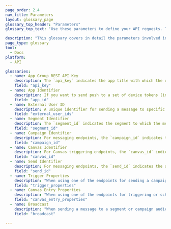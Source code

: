 ```yaml
---
page_order: 2.4
nav_title: Parameters
layout: glossary_page
glossary_top_header: "Parameters"
glossary_top_text: "Use these parameters to define your API requests. Though the parameters you need are listed under endpoints, this should give you more insight into their nuance and other specifications."

description: "This glossary covers in detail the parameters involved in making API requests." 
page_type: glossary
tool: 
  - Docs
platform: 
  - API

glossaries:
  - name: App Group REST API Key
    description: The `api_key` indicates the app title with which the data in this request is associated and authenticates the requester as someone who is allowed to send messages to the app. It must be included with every request as a HTTP Authorization header. It can be found in the Developer Console section of the Braze dashboard.
    field: "api_key"
  - name: App Identifier
    description: If you want to send push to a set of device tokens (instead of users), you need to indicate on behalf of which specific app you are messaging. In that case, you will provide the appropriate App Identifier in a Tokens Object. It can be found in the Developer Console section of the Braze dashboard.
    field: "app_id"
  - name: External User ID
    description: A unique identifier for sending a message to specific users. This identifier should be the same as the one you set in the Braze SDK. You can only target users for messaging who have already been identified through the SDK or the User API. A maximum of 50 External User IDs are allowed in a request. <br> <br> For campaign trigger endpoints, if you provide this field, the criteria will be layered with the campaign's segments and only users who are in the list of External User IDs and the campaign's segment will receive the message.
    field: "external_user_ids"
  - name: Segment Identifier
    description: The `segment_id` indicates the segment to which the message should be sent. A Segment Identifier for each of the segments you have created can be found in the [Developer Console section of the Braze dashboard. <br> <br> For message endpoints, if you provide both a Segment Identifier _and_ a list of External User IDs in a single messaging request, the criteria will be layered and only users who are in the list of External User IDs _and_ the provided segment will receive the message.
    field: "segment_id"
  - name: Campaign Identifier
    description: For messaging endpoints, the `campaign_id` indicates the API Campaign under which the analytics for a message should be tracked. A Campaign Identifier for each of the campaigns you have created can be found in the Developer Console section of the Braze dashboard. If you provide a Campaign Identifier in the request body, you must provide a `message_variation_id` in each of the message objects indicating the represented variant of your campaign. <br> <br> For campaign trigger endpoints, the `campaign_id` indicates the API ID of the campaign to be triggered. This field is required for all trigger endpoint requests.
    field: "campaign_id"
  - name: Canvas Identifier
    description: For Canvas triggering endpoints, the `canvas_id` indicates the identifier of the Canvas to be triggered or scheduled. This field is required for all trigger endpoint requests.
    field: "canvas_id"
  - name: Send Identifier
    description: For messaging endpoints, the `send_id` indicates the send under which the analytics for a message should be tracked. The `send_id` allows you to pull back analytics for a specific instance of a campaign send via the `sends/data_series` endpoint. API and API trigger campaigns that are sent as a broadcast will automatically generate a send identifier if a send identifier is not provided. <br> <br> If you want to specify your own `send_id`, you'd have to first create one via the `sends/id/create` endpoint. The `send_id` must be all ASCII characters and at most 64 characters long.  You can reuse a send identifier across multiple sends of the same campaign if you want to group analytics of those sends together. <br> <br> Please note that `send_id` tracking is not available for emails sent via Mailjet. <br> <br> Campaign conversions are attributed to the last tracked `send_id` that the user received from that campaign unless the last send the user received was untracked.
    field: "send_id"
  - name: Trigger Properties
    description: "When using one of the endpoints for sending a campaign with API Triggered Delivery, you may provide a map of keys and values to customize your message. If you make an API request that contains an object in `\"trigger_properties\"`, the values in that object can then be referenced in your message template under the `api_trigger_properties` namespace. <br> <br> For example, a request with `\"trigger_properties\" : {\"product_name\" : \"shoes\", \"product_price\" : 79.99}` could add the word \"shoes\" to the message by adding `{{api_trigger_properties.${product_name}}}`."
    field: "trigger_properties"
  - name: Canvas Entry Properties
    description: "When using one of the endpoints for triggering or scheduling a Canvas via the API, you may provide a map of keys and values to customize messages sent by the first steps of your Canvas, in the `\"canvas_entry_properties\"` namespace. <br> <br> For example, a request with `\"canvas_entry_properties\" : {\"product_name\" : \"shoes\", \"product_price\" : 79.99}` could add the word \"shoes\" to a message by adding `{{canvas_entry_properties.${product_name}}}`."
    field: "canvas_entry_properties"
  - name: Broadcast
    description: "When sending a message to a segment or campaign audience using an API endpoint, Braze requires you to explicitly define whether or not your message is a \"broadcast\" to a large group of users by including a \"broadcast\" boolean in the API call. That is if you intend to send an API message to the entire segment that a campaign or Canvas targets, you must include \"broadcast: true\" in your API call. <br><br>Broadcast is a required field and the default value set by Braze when a Campaign or Canvas is made is \"broadcast: false\". If the \"broadcast\" flag is not set to true and an explicit list of recipients is provided, the API endpoint will return an error. Similarly, including \"broadcast: true\" and not providing a recipient list will return an error. The \"broadcast\" flag is required to protect against accidental sends to large groups of users."
    field: "broadcast"

---
```

